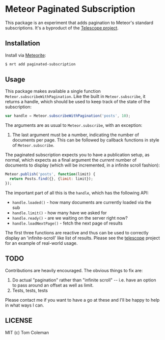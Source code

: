 # Meteor Paginated Subscription

This package is an experiment that adds pagination to Meteor's standard subscriptions. It's a byproduct of the [Telescope project](http://telesc.pe).

## Installation

Install via  [Meteorite](https://github.com/oortcloud/meteorite/):


``` sh
$ mrt add paginated-subscription
```

## Usage

This package makes available a single function `Meteor.subscribeWithPagination`. Like the built in `Meteor.subscribe`, it returns a handle, which should be used to keep track of the state of the subscription:

```js
var handle = Meteor.subscribeWithPagination('posts', 10);
```

The arguments are as usual to `Meteor.subscribe`, with an exception:

1. The last argument must be a number, indicating the number of documents per page.
This can be followed by callback functions in style of `Meteor.subscribe`.

The paginated subscription expects you to have a publication setup, as normal, which expects as a final argument the *current* number of documents to display (which will be incremented, in a infinite scroll fashion):

```js
Meteor.publish('posts', function(limit) {
  return Posts.find({}, {limit: limit});
});
```

The important part of all this is the `handle`, which has the following API:

 - `handle.loaded()` - how many documents are currently loaded via the sub
 - `handle.limit()` - how many have we asked for
 - `handle.ready()` - are we waiting on the server right now?
 - `handle.loadNextPage()` - fetch the next page of results

The first three functions are reactive and thus can be used to correctly display an 'infinite-scroll' like list of results. Please see the [telescope](https://github.com/SachaG/Telescope/blob/master/client/views/posts/posts_list.js) project for an example of real-world usage.

## TODO

Contributions are heavily encouraged. The obvious things to fix are:

1. Do actual "pagination" rather than "infinite scroll" -- i.e. have an option to pass around an offset as well as limit.
2. Tests, tests, tests

Please contact me if you want to have a go at these and I'll be happy to help in what ways I can.

## LICENSE

MIT (c) Tom Coleman
